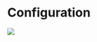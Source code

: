 # Configuration
![](https://github.com/nu11secur1ty/Kali-Linux/blob/master/Postfix-Dovecot-fake-email/logo/mail-box-2636258_clear_-e1536941345963.jpg)
